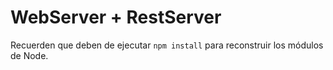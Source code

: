 # WebServer + RestServer

Recuerden que deben de ejecutar `npm install` para reconstruir los módulos de Node.